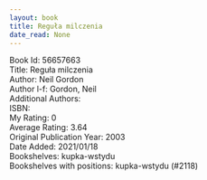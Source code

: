 ```yaml
---
layout: book
title: Reguła milczenia
date_read: None
---
```


Book Id: 56657663<br />
Title: Reguła milczenia<br />
Author: Neil Gordon<br />
Author l-f: Gordon, Neil<br />
Additional Authors: <br />
ISBN: <br />
My Rating: 0<br />
Average Rating: 3.64<br />
Original Publication Year: 2003<br />
Date Added: 2021/01/18<br />
Bookshelves: kupka-wstydu<br />
Bookshelves with positions: kupka-wstydu (#2118)<br />

